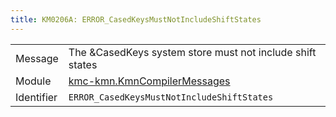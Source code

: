 ```yaml
---
title: KM0206A: ERROR_CasedKeysMustNotIncludeShiftStates
---
```


|            |           |
|------------|---------- |
| Message    | The &amp;CasedKeys system store must not include shift states |
| Module     | [kmc-kmn.KmnCompilerMessages](kmc-kmn.kmncompilermessages) |
| Identifier | `ERROR_CasedKeysMustNotIncludeShiftStates` |


